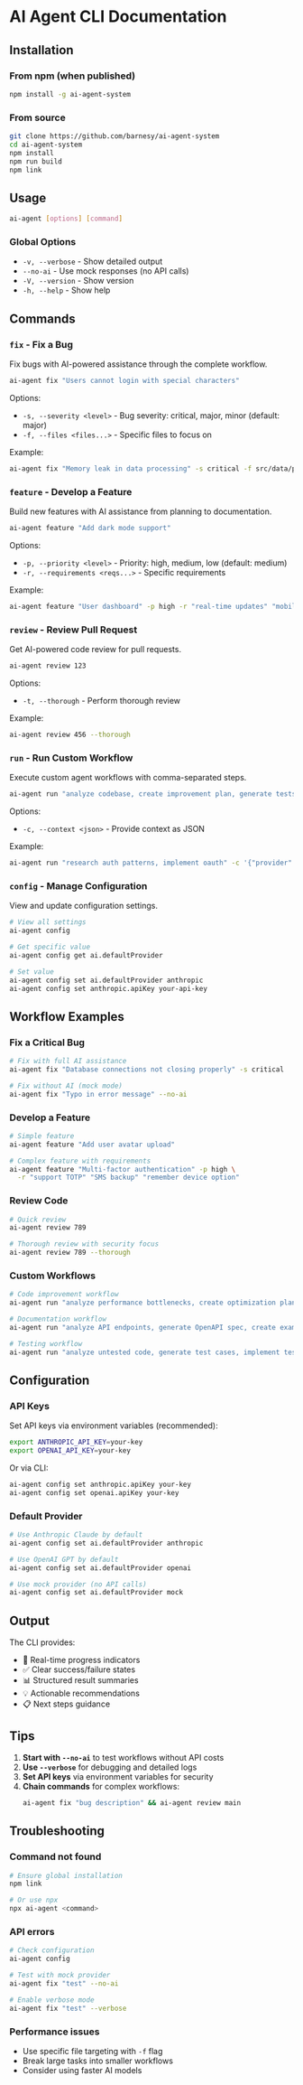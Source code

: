 # AI Agent CLI Documentation

## Installation

### From npm (when published)
```bash
npm install -g ai-agent-system
```

### From source
```bash
git clone https://github.com/barnesy/ai-agent-system
cd ai-agent-system
npm install
npm run build
npm link
```

## Usage

```bash
ai-agent [options] [command]
```

### Global Options
- `-v, --verbose` - Show detailed output
- `--no-ai` - Use mock responses (no API calls)
- `-V, --version` - Show version
- `-h, --help` - Show help

## Commands

### `fix` - Fix a Bug
Fix bugs with AI-powered assistance through the complete workflow.

```bash
ai-agent fix "Users cannot login with special characters"
```

Options:
- `-s, --severity <level>` - Bug severity: critical, major, minor (default: major)
- `-f, --files <files...>` - Specific files to focus on

Example:
```bash
ai-agent fix "Memory leak in data processing" -s critical -f src/data/processor.ts
```

### `feature` - Develop a Feature
Build new features with AI assistance from planning to documentation.

```bash
ai-agent feature "Add dark mode support"
```

Options:
- `-p, --priority <level>` - Priority: high, medium, low (default: medium)
- `-r, --requirements <reqs...>` - Specific requirements

Example:
```bash
ai-agent feature "User dashboard" -p high -r "real-time updates" "mobile responsive"
```

### `review` - Review Pull Request
Get AI-powered code review for pull requests.

```bash
ai-agent review 123
```

Options:
- `-t, --thorough` - Perform thorough review

Example:
```bash
ai-agent review 456 --thorough
```

### `run` - Run Custom Workflow
Execute custom agent workflows with comma-separated steps.

```bash
ai-agent run "analyze codebase, create improvement plan, generate tests"
```

Options:
- `-c, --context <json>` - Provide context as JSON

Example:
```bash
ai-agent run "research auth patterns, implement oauth" -c '{"provider":"google"}'
```

### `config` - Manage Configuration
View and update configuration settings.

```bash
# View all settings
ai-agent config

# Get specific value
ai-agent config get ai.defaultProvider

# Set value
ai-agent config set ai.defaultProvider anthropic
ai-agent config set anthropic.apiKey your-api-key
```

## Workflow Examples

### Fix a Critical Bug
```bash
# Fix with full AI assistance
ai-agent fix "Database connections not closing properly" -s critical

# Fix without AI (mock mode)
ai-agent fix "Typo in error message" --no-ai
```

### Develop a Feature
```bash
# Simple feature
ai-agent feature "Add user avatar upload"

# Complex feature with requirements
ai-agent feature "Multi-factor authentication" -p high \
  -r "support TOTP" "SMS backup" "remember device option"
```

### Review Code
```bash
# Quick review
ai-agent review 789

# Thorough review with security focus
ai-agent review 789 --thorough
```

### Custom Workflows
```bash
# Code improvement workflow
ai-agent run "analyze performance bottlenecks, create optimization plan, implement fixes"

# Documentation workflow
ai-agent run "analyze API endpoints, generate OpenAPI spec, create examples"

# Testing workflow
ai-agent run "analyze untested code, generate test cases, implement tests"
```

## Configuration

### API Keys
Set API keys via environment variables (recommended):
```bash
export ANTHROPIC_API_KEY=your-key
export OPENAI_API_KEY=your-key
```

Or via CLI:
```bash
ai-agent config set anthropic.apiKey your-key
ai-agent config set openai.apiKey your-key
```

### Default Provider
```bash
# Use Anthropic Claude by default
ai-agent config set ai.defaultProvider anthropic

# Use OpenAI GPT by default  
ai-agent config set ai.defaultProvider openai

# Use mock provider (no API calls)
ai-agent config set ai.defaultProvider mock
```

## Output

The CLI provides:
- 🔄 Real-time progress indicators
- ✅ Clear success/failure states
- 📊 Structured result summaries
- 💡 Actionable recommendations
- 📋 Next steps guidance

## Tips

1. **Start with `--no-ai`** to test workflows without API costs
2. **Use `--verbose`** for debugging and detailed logs
3. **Set API keys** via environment variables for security
4. **Chain commands** for complex workflows:
   ```bash
   ai-agent fix "bug description" && ai-agent review main
   ```

## Troubleshooting

### Command not found
```bash
# Ensure global installation
npm link

# Or use npx
npx ai-agent <command>
```

### API errors
```bash
# Check configuration
ai-agent config

# Test with mock provider
ai-agent fix "test" --no-ai

# Enable verbose mode
ai-agent fix "test" --verbose
```

### Performance issues
- Use specific file targeting with `-f` flag
- Break large tasks into smaller workflows
- Consider using faster AI models